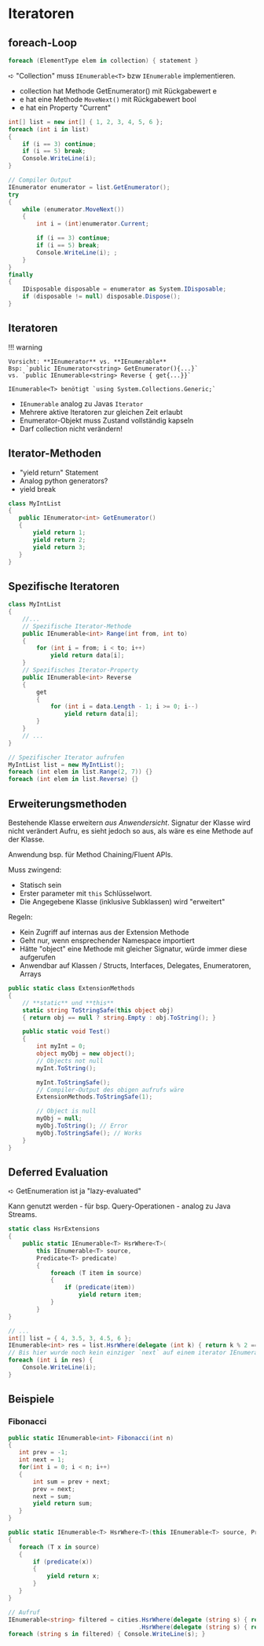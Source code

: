 # Iteratoren

## foreach-Loop
```cs
foreach (ElementType elem in collection) { statement }
```
➪ "Collection" muss `IEnumerable<T>` bzw `IEnumerable` implementieren.

* collection hat Methode GetEnumerator() mit Rückgabewert e
* e hat eine Methode `MoveNext()` mit Rückgabewert bool
* e hat ein Property "Current"

```cs
int[] list = new int[] { 1, 2, 3, 4, 5, 6 };
foreach (int i in list)
{
    if (i == 3) continue;
    if (i == 5) break;
    Console.WriteLine(i);
}

// Compiler Output
IEnumerator enumerator = list.GetEnumerator();
try
{
    while (enumerator.MoveNext())
    {
        int i = (int)enumerator.Current;

        if (i == 3) continue;
        if (i == 5) break;
        Console.WriteLine(i); ;
    }
}
finally
{
    IDisposable disposable = enumerator as System.IDisposable;
    if (disposable != null) disposable.Dispose();
}   
```

## Iteratoren

!!! warning

    Vorsicht: **IEnumerator** vs. **IEnumerable**
    Bsp: `public IEnumerator<string> GetEnumerator(){...}`
    vs. `public IEnumerable<string> Reverse { get{...}}`

    IEnumerable<T> benötigt `using System.Collections.Generic;`

* `IEnumerable` analog zu Javas `Iterator`
* Mehrere aktive Iteratoren zur gleichen Zeit erlaubt
* Enumerator-Objekt muss Zustand vollständig kapseln
* Darf collection nicht verändern!

## Iterator-Methoden

* "yield return" Statement
* Analog python generators?
* yield break

```cs
class MyIntList
{
   public IEnumerator<int> GetEnumerator()
   {
       yield return 1;
       yield return 2;
       yield return 3;
   }
}
```

## Spezifische Iteratoren
```cs
class MyIntList
{
    //...
    // Spezifische Iterator-Methode
    public IEnumerable<int> Range(int from, int to)
    {
        for (int i = from; i < to; i++)
            yield return data[i];
    }
    // Spezifisches Iterator-Property
    public IEnumerable<int> Reverse
    {
        get
        {
            for (int i = data.Length - 1; i >= 0; i--)
                yield return data[i];
        }
    }
    // ...
}

// Spezifischer Iterator aufrufen
MyIntList list = new MyIntList();
foreach (int elem in list.Range(2, 7)) {}
foreach (int elem in list.Reverse) {}
```


## Erweiterungsmethoden
Bestehende Klasse erweitern *aus Anwendersicht*.
Signatur der Klasse wird nicht verändert Aufru, es sieht jedoch so aus, als wäre es eine Methode auf der Klasse.

Anwendung bsp. für Method Chaining/Fluent APIs.

Muss zwingend:

* Statisch sein
* Erster parameter mit `this` Schlüsselwort.
* Die Angegebene Klasse (inklusive Subklassen) wird "erweitert"

Regeln:

* Kein Zugriff auf internas aus der Extension Methode
* Geht nur, wenn ensprechender Namespace importiert
* Hätte "object" eine Methode mit gleicher Signatur, würde immer diese aufgerufen
* Anwendbar auf Klassen / Structs, Interfaces, Delegates, Enumeratoren, Arrays

```cs
public static class ExtensionMethods
{
    // **static** und **this**
    static string ToStringSafe(this object obj)
    { return obj == null ? string.Empty : obj.ToString(); }

    public static void Test()
    {
        int myInt = 0;
        object myObj = new object();
        // Objects not null
        myInt.ToString();

        myInt.ToStringSafe();
        // Compiler-Output des obigen aufrufs wäre
        ExtensionMethods.ToStringSafe(1);

        // Object is null
        myObj = null;
        myObj.ToString(); // Error
        myObj.ToStringSafe(); // Works
    }
}
```
## Deferred Evaluation
➪ GetEnumeration ist ja "lazy-evaluated"

Kann genutzt werden - für bsp. Query-Operationen - analog zu Java Streams.

```cs
static class HsrExtensions
{
    public static IEnumerable<T> HsrWhere<T>(
        this IEnumerable<T> source,
        Predicate<T> predicate)
        {
            foreach (T item in source)
            {
                if (predicate(item))
                    yield return item;
            }
        }
}

// ...
int[] list = { 4, 3.5, 3, 4.5, 6 };
IEnumerable<int> res = list.HsrWhere(delegate (int k) { return k % 2 == 0; });
// Bis hier wurde noch kein einziger `next` auf einem iterator IEnumerable aufgerufen.
foreach (int i in res) {
    Console.WriteLine(i);
}
```
## Beispiele
### Fibonacci
```cs
public static IEnumerable<int> Fibonacci(int n)
{
   int prev = -1;
   int next = 1;
   for(int i = 0; i < n; i++)
   {
       int sum = prev + next;
       prev = next;
       next = sum;
       yield return sum;
   }
}
```

```cs
public static IEnumerable<T> HsrWhere<T>(this IEnumerable<T> source, Predicate<T> predicate)
{
   foreach (T x in source)
   {
       if (predicate(x))
       {
           yield return x;
       }
   }
}

// Aufruf
IEnumerable<string> filtered = cities.HsrWhere(delegate (string s) { return s.Contains("e"); })
                                     .HsrWhere(delegate (string s) { return s.Length >= 5; });
foreach (string s in filtered) { Console.WriteLine(s); }

```
